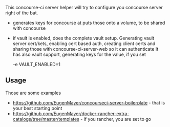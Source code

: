This concourse-ci server helper will try to configure you concourse server right of the bat.

- generates keys for concourse at puts those onto a volume, to be shared with concourse
- if vault is enabled, does the complete vault setup. Generating vault server cert/kets, enabling cert based auth, creating client certs and sharing those with concourse-ci-server-web so it can authenticate
It has also vault support, generating keys for the value, if you set

    -e VAULT_ENABLED=1

## Usage

Those are some examples

- https://github.com/EugenMayer/concourseci-server-boilerplate - that is your best starting point
- https://github.com/EugenMayer/docker-rancher-extra-catalogs/tree/master/templates - if you rancher, you are set to go

